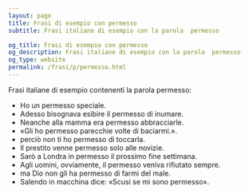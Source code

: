 ```yaml
---
layout: page
title: Frasi di esempio con permesso 
subtitle: Frasi italiane di esempio con la parola  permesso

og_title: Frasi di esempio con permesso 
og_description: Frasi italiane di esempio con la parola  permesso
og_type: website
permalink: /frasi/p/permesso.html
---
```


Frasi italiane di esempio contenenti la parola permesso:


- Ho un permesso speciale.
- Adesso bisognava esibire il permesso di inumare.
- Neanche alla mamma era permesso abbracciarle.
- «Gli ho permesso parecchie volte di baciarmi.».
- perciò non ti ho permesso di toccarla.
- Il prestito venne permesso solo alle novizie.
- Sarò a Londra in permesso il prossimo fine settimana.
- Agli uomini, ovviamente, il permesso veniva rifiutato sempre.
- ma Dio non gli ha permesso di farmi del male.
- Salendo in macchina dice: «Scusi se mi sono permesso».
